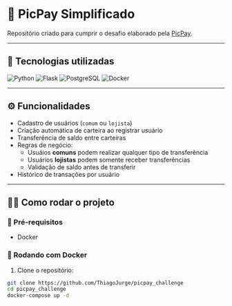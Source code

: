 # 💸 PicPay Simplificado

Repositório criado para cumprir o desafio elaborado pela [PicPay](https://github.com/PicPay/picpay-desafio-backend).

---

## 🧪 Tecnologias utilizadas

![Python](https://img.shields.io/badge/Python-3.11-blue?logo=python)
![Flask](https://img.shields.io/badge/Flask-2.3-black?logo=flask)
![PostgreSQL](https://img.shields.io/badge/Postgres-15-blue?logo=postgresql)
![Docker](https://img.shields.io/badge/Docker-blue?logo=docker)

---

## ⚙️ Funcionalidades

- Cadastro de usuários (`comum` ou `lojista`)
- Criação automática de carteira ao registrar usuário
- Transferência de saldo entre carteiras
- Regras de negócio:
  - Usuáios **comuns** podem realizar qualquer tipo de transferência
  - Usuários **lojistas** podem somente receber transferências
  - Validação de saldo antes de transferir
- Histórico de transações por usuário

---

## 🧑‍💻 Como rodar o projeto

### 🔧 Pré-requisitos

- Docker

### 🚀 Rodando com Docker

1. Clone o repositório:

```bash
git clone https://github.com/ThiagoJurge/picpay_challenge
cd picpay_challenge
docker-compose up -d
```
